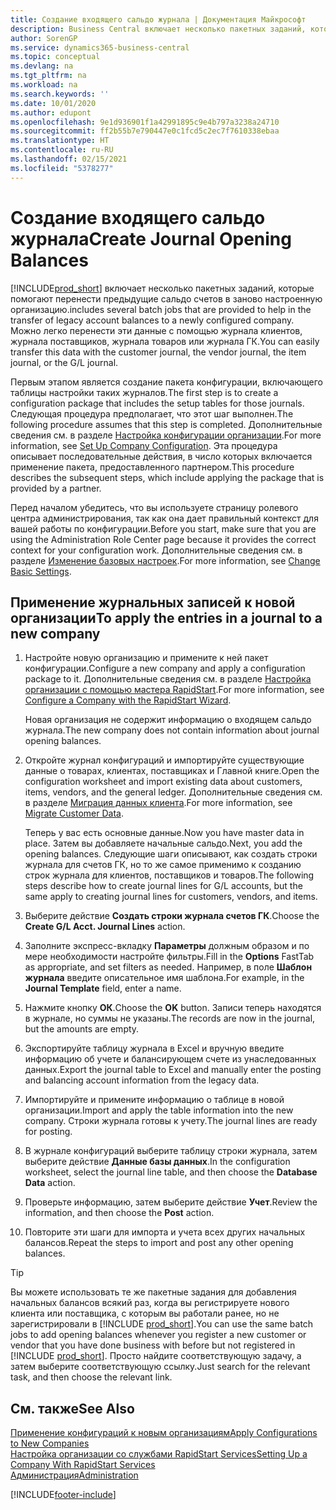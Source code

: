 ```yaml
---
title: Создание входящего сальдо журнала | Документация Майкрософт
description: Business Central включает несколько пакетных заданий, которые помогают перенести предыдущие сальдо счетов в заново настроенную организацию. Можно легко перенести эти данные с помощью учета в журналах.
author: SorenGP
ms.service: dynamics365-business-central
ms.topic: conceptual
ms.devlang: na
ms.tgt_pltfrm: na
ms.workload: na
ms.search.keywords: ''
ms.date: 10/01/2020
ms.author: edupont
ms.openlocfilehash: 9e1d936901f1a42991895c9e4b797a3238a24710
ms.sourcegitcommit: ff2b55b7e790447e0c1fcd5c2ec7f7610338ebaa
ms.translationtype: HT
ms.contentlocale: ru-RU
ms.lasthandoff: 02/15/2021
ms.locfileid: "5378277"
---
```

# <a name="create-journal-opening-balances"></a><span data-ttu-id="3f67a-104">Создание входящего сальдо журнала</span><span class="sxs-lookup"><span data-stu-id="3f67a-104">Create Journal Opening Balances</span></span>

[!INCLUDE[prod_short](includes/prod_short.md)] <span data-ttu-id="3f67a-105">включает несколько пакетных заданий, которые помогают перенести предыдущие сальдо счетов в заново настроенную организацию.</span><span class="sxs-lookup"><span data-stu-id="3f67a-105">includes several batch jobs that are provided to help in the transfer of legacy account balances to a newly configured company.</span></span> <span data-ttu-id="3f67a-106">Можно легко перенести эти данные с помощью журнала клиентов, журнала поставщиков, журнала товаров или журнала ГК.</span><span class="sxs-lookup"><span data-stu-id="3f67a-106">You can easily transfer this data with the customer journal, the vendor journal, the item journal, or the G/L journal.</span></span>

<span data-ttu-id="3f67a-107">Первым этапом является создание пакета конфигурации, включающего таблицы настройки таких журналов.</span><span class="sxs-lookup"><span data-stu-id="3f67a-107">The first step is to create a configuration package that includes the setup tables for those journals.</span></span> <span data-ttu-id="3f67a-108">Следующая процедура предполагает, что этот шаг выполнен.</span><span class="sxs-lookup"><span data-stu-id="3f67a-108">The following procedure assumes that this step is completed.</span></span> <span data-ttu-id="3f67a-109">Дополнительные сведения см. в разделе [Настройка конфигурации организации](admin-set-up-company-configuration.md).</span><span class="sxs-lookup"><span data-stu-id="3f67a-109">For more information, see [Set Up Company Configuration](admin-set-up-company-configuration.md).</span></span> <span data-ttu-id="3f67a-110">Эта процедура описывает последовательные действия, в число которых включается применение пакета, предоставленного партнером.</span><span class="sxs-lookup"><span data-stu-id="3f67a-110">This procedure describes the subsequent steps, which include applying the package that is provided by a partner.</span></span>  

<span data-ttu-id="3f67a-111">Перед началом убедитесь, что вы используете страницу ролевого центра администрирования, так как она дает правильный контекст для вашей работы по конфигурации.</span><span class="sxs-lookup"><span data-stu-id="3f67a-111">Before you start, make sure that you are using the Administration Role Center page because it provides the correct context for your configuration work.</span></span> <span data-ttu-id="3f67a-112">Дополнительные сведения см. в разделе [Изменение базовых настроек](ui-change-basic-settings.md).</span><span class="sxs-lookup"><span data-stu-id="3f67a-112">For more information, see [Change Basic Settings](ui-change-basic-settings.md).</span></span>

## <a name="to-apply-the-entries-in-a-journal-to-a-new-company"></a><span data-ttu-id="3f67a-113">Применение журнальных записей к новой организации</span><span class="sxs-lookup"><span data-stu-id="3f67a-113">To apply the entries in a journal to a new company</span></span>

1. <span data-ttu-id="3f67a-114">Настройте новую организацию и примените к ней пакет конфигурации.</span><span class="sxs-lookup"><span data-stu-id="3f67a-114">Configure a new company and apply a configuration package to it.</span></span> <span data-ttu-id="3f67a-115">Дополнительные сведения см. в разделе [Настройка организации с помощью мастера RapidStart](admin-how-to-configure-a-company-with-the-rapidstart-wizard.md).</span><span class="sxs-lookup"><span data-stu-id="3f67a-115">For more information, see [Configure a Company with the RapidStart Wizard](admin-how-to-configure-a-company-with-the-rapidstart-wizard.md).</span></span>  

    <span data-ttu-id="3f67a-116">Новая организация не содержит информацию о входящем сальдо журнала.</span><span class="sxs-lookup"><span data-stu-id="3f67a-116">The new company does not contain information about journal opening balances.</span></span>  

2. <span data-ttu-id="3f67a-117">Откройте журнал конфигураций и импортируйте существующие данные о товарах, клиентах, поставщиках и Главной книге.</span><span class="sxs-lookup"><span data-stu-id="3f67a-117">Open the configuration worksheet and import existing data about customers, items, vendors, and the general ledger.</span></span> <span data-ttu-id="3f67a-118">Дополнительные сведения см. в разделе [Миграция данных клиента](admin-migrate-customer-data.md).</span><span class="sxs-lookup"><span data-stu-id="3f67a-118">For more information, see [Migrate Customer Data](admin-migrate-customer-data.md).</span></span>  

    <span data-ttu-id="3f67a-119">Теперь у вас есть основные данные.</span><span class="sxs-lookup"><span data-stu-id="3f67a-119">Now you have master data in place.</span></span> <span data-ttu-id="3f67a-120">Затем вы добавляете начальные сальдо.</span><span class="sxs-lookup"><span data-stu-id="3f67a-120">Next, you add the opening balances.</span></span> <span data-ttu-id="3f67a-121">Следующие шаги описывают, как создать строки журнала для счетов ГК, но то же самое применимо к созданию строк журнала для клиентов, поставщиков и товаров.</span><span class="sxs-lookup"><span data-stu-id="3f67a-121">The following steps describe how to create journal lines for G/L accounts, but the same apply to creating journal lines for customers, vendors, and items.</span></span>  
3. <span data-ttu-id="3f67a-122">Выберите действие **Создать строки журнала счетов ГК**.</span><span class="sxs-lookup"><span data-stu-id="3f67a-122">Choose the **Create G/L Acct. Journal Lines** action.</span></span>  
4. <span data-ttu-id="3f67a-123">Заполните экспресс-вкладку **Параметры** должным образом и по мере необходимости настройте фильтры.</span><span class="sxs-lookup"><span data-stu-id="3f67a-123">Fill in the **Options** FastTab as appropriate, and set filters as needed.</span></span> <span data-ttu-id="3f67a-124">Например, в поле **Шаблон журнала** введите описательное имя шаблона.</span><span class="sxs-lookup"><span data-stu-id="3f67a-124">For example, in the **Journal Template** field, enter a name.</span></span>  
5. <span data-ttu-id="3f67a-125">Нажмите кнопку **ОК**.</span><span class="sxs-lookup"><span data-stu-id="3f67a-125">Choose the **OK** button.</span></span> <span data-ttu-id="3f67a-126">Записи теперь находятся в журнале, но суммы не указаны.</span><span class="sxs-lookup"><span data-stu-id="3f67a-126">The records are now in the journal, but the amounts are empty.</span></span>  
6. <span data-ttu-id="3f67a-127">Экспортируйте таблицу журнала в Excel и вручную введите информацию об учете и балансирующем счете из унаследованных данных.</span><span class="sxs-lookup"><span data-stu-id="3f67a-127">Export the journal table to Excel and manually enter the posting and balancing account information from the legacy data.</span></span>
7. <span data-ttu-id="3f67a-128">Импортируйте и примените информацию о таблице в новой организации.</span><span class="sxs-lookup"><span data-stu-id="3f67a-128">Import and apply the table information into the new company.</span></span> <span data-ttu-id="3f67a-129">Строки журнала готовы к учету.</span><span class="sxs-lookup"><span data-stu-id="3f67a-129">The journal lines are ready for posting.</span></span>  
8. <span data-ttu-id="3f67a-130">В журнале конфигураций выберите таблицу строки журнала, затем выберите действие **Данные базы данных**.</span><span class="sxs-lookup"><span data-stu-id="3f67a-130">In the configuration worksheet, select the journal line table, and then choose the **Database Data** action.</span></span>  
9. <span data-ttu-id="3f67a-131">Проверьте информацию, затем выберите действие **Учет**.</span><span class="sxs-lookup"><span data-stu-id="3f67a-131">Review the information, and then choose the **Post** action.</span></span>  
10. <span data-ttu-id="3f67a-132">Повторите эти шаги для импорта и учета всех других начальных балансов.</span><span class="sxs-lookup"><span data-stu-id="3f67a-132">Repeat the steps to import and post any other opening balances.</span></span>  

> [!TIP]
> <span data-ttu-id="3f67a-133">Вы можете использовать те же пакетные задания для добавления начальных балансов всякий раз, когда вы регистрируете нового клиента или поставщика, с которым вы работали ранее, но не зарегистрировали в [!INCLUDE [prod_short](includes/prod_short.md)].</span><span class="sxs-lookup"><span data-stu-id="3f67a-133">You can use the same batch jobs to add opening balances whenever you register a new customer or vendor that you have done business with before but not registered in [!INCLUDE [prod_short](includes/prod_short.md)].</span></span> <span data-ttu-id="3f67a-134">Просто найдите соответствующую задачу, а затем выберите соответствующую ссылку.</span><span class="sxs-lookup"><span data-stu-id="3f67a-134">Just search for the relevant task, and then choose the relevant link.</span></span>

## <a name="see-also"></a><span data-ttu-id="3f67a-135">См. также</span><span class="sxs-lookup"><span data-stu-id="3f67a-135">See Also</span></span>

[<span data-ttu-id="3f67a-136">Применение конфигураций к новым организациям</span><span class="sxs-lookup"><span data-stu-id="3f67a-136">Apply Configurations to New Companies</span></span>](admin-apply-configuration-to-new-companies.md)  
[<span data-ttu-id="3f67a-137">Настройка организации со службами RapidStart Services</span><span class="sxs-lookup"><span data-stu-id="3f67a-137">Setting Up a Company With RapidStart Services</span></span>](admin-set-up-a-company-with-rapidstart.md)  
[<span data-ttu-id="3f67a-138">Администрация</span><span class="sxs-lookup"><span data-stu-id="3f67a-138">Administration</span></span>](admin-setup-and-administration.md)  


[!INCLUDE[footer-include](includes/footer-banner.md)]